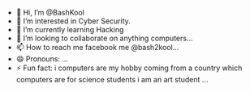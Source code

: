 - 👋 Hi, I’m @BashKool
- 👀 I’m interested in Cyber Security.
- 🌱 I’m currently learning Hacking
- 💞️ I’m looking to collaborate on anything computers...
- 📫 How to reach me facebook me @bash2kool...
- 😄 Pronouns: ...
- ⚡ Fun fact: i computers are my hobby coming from a country which computers are for science students i am an art student ...

<!---
BashKool/BashKool is a ✨ special ✨ repository because its `README.md` (this file) appears on your GitHub profile.
You can click the Preview link to take a look at your changes.
--->
